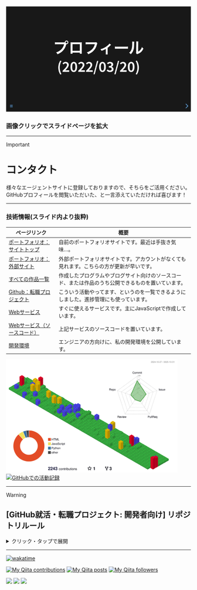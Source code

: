 [![](https://raw.githubusercontent.com/shimajima-eiji/__Backup_Images/main/Github/shimajima-eiji.github.io/nomark/webp/profile/profile_blog_720.webp)](https://shimajima-eiji.github.io)

### 画像クリックでスライドページを拡大

---

<!--
> [!NOTE]
> ようこそ！<br>
> このページは

> [!TIP]
> ## 自己紹介
> - LinuC Open NetWork
> 
> ## [2024] 活動記録・分析
> ### コミュニティ
-->

> [!IMPORTANT]
> # コンタクト<br>
> 様々なエージェントサイトに登録しておりますので、そちらをご活用ください。<br>
> GitHubプロフィールを閲覧いただいた、と一言添えていただければ喜びます！

---

### 技術情報(スライド内より抜粋)

| ページリンク | 概要 |
| ----------- | ---- |
| [ポートフォリオ：サイトトップ](https://shimajima-eiji.github.io/) | 自前のポートフォリオサイトです。最近は手抜き気味…。 |
| [ポートフォリオ：外部サイト](https://www.wantedly.com/id/nomuraya) | 外部ポートフォリオサイトです。アカウントがなくても見れます。こちらの方が更新が早いです。 |
| [すべての作品一覧](https://github.com/shimajima-eiji?tab=repositories) | 作成したプログラムやブログサイト向けのソースコード、または作品のうち公開できるものを置いています。 |
| [Github：転職プロジェクト](https://github.com/shimajima-eiji?tab=projects&type=beta) | こういう活動やってます、というのを一覧できるようにしました。進捗管理にも使っています。 |
| [Webサービス](https://shimajima-eiji.github.io/Hosting) | すぐに使えるサービスです。主にJavaScriptで作成しています。 |
| [Webサービス（ソースコード）](https://github.com/shimajima-eiji/Hosting) | 上記サービスのソースコードを置いています。 |
| [開発環境](https://github.com/shimajima-eiji/Settings_Environment) | エンジニアの方向けに、私の開発環境を公開しています。 |

<a href="https://github-readme-stats.vercel.app/api?username=shimajima-eiji&count_private=true&show_icons=true">
  <img width=467px src="https://raw.githubusercontent.com/shimajima-eiji/__Github-Operation/main/profile-3d-contrib/profile-gitblock.svg" />
  <img alt="GitHubでの活動記録" src="https://github-readme-stats.vercel.app/api?username=shimajima-eiji&count_private=true&show_icons=true" />
</a>

---

> [!WARNING]
> ## [GitHub就活・転職プロジェクト: 開発者向け] リポジトリルール
> <details>
> <summary>クリック・タップで展開</summary>
> 
> > 最終更新: 2023/08/24: GitHubリポジトリルールをver2023.08.24に刷新
> 
> 古いルールで運用しているリポジトリもありますので、全てがこの通りではありません。
> 
> ### プレフィックス運用ルールの注意点
> リポジトリが多くなると管理が大変なので、原則としてリポジトリはプレフィックスで管理して運用する方法を提案します。
> <br>ただし、プレフィックス運用をすると複数のGitHub Pagesをリポジトリ運用する際に、パス内にプレフィックスが含まれてしまうため、必要な場合はプレフィックスルールをオリジナルにしてください。
> 
> ### オープンリポジトリ
> 原則として「タグ名_リポジトリ名」のように、接続の意味を持つスペース的用法はハイフンを使用しています。
> 
> - 例：GitHub Pages = Dev_GitHub-Pages
> 
> 名前順検索で使用する事を想定するため、私だけが使用する事を想定したものについてはリポジトリ名を「__」から始めています。
> <br>たとえば、過去にGASリポジトリは検索順の都合から「--」で始めていましたが、GASリポジトリ数が増えてきたので「__」に差し替えています。
> 
> タグ名一覧
> ※本アカウントにおいて、タグ名が存在しないリポジトリは「本リポジトリ」と「GitHub Pagesルートリポジトリ」以外は暗黙的にOldと同列の扱いです。
> <br>実際に運用する場合はご自身のルールを設定・周知するか事前にリポジトリを対応しておくとよいでしょう。
> 
> | タグ名 | 概要 |
> | ----- | --- |
> | Hosting_ | GitHub Pagesをはじめホスティング用ファイル群 |
> | Old_ | 分類に困った古いリポジトリ群。いずれ何とかしたいと思っていますが、方針を決めるのに時間がかかります… |
> | Recruit_ | 採用人事・エージェントスカウト向け情報 |
> 
> ## プライベートリポジトリ
> 原則としてツール毎に最適化したプレフィクスと運用状態を可視化できるようにしています。
> <br>過去に運用状態をブランチ管理していたところ、無料プランではブランチのプロテクトルールが適用されず直接pushできてしまう問題が発生したため、開発と運用のリポジトリを分けて運用する事で解消しています。
> <br>これにより、リポジトリをforkして共同開発を行いたい場合に、セキュアな情報を階層的に分けての管理を実現できます。
> <br>別リポジトリの運用である以上、手間が掛かる事は避けられませんがリスクマネジメントの観点で見ると悪くないんじゃないかと思っています。
> 
> </details>

---

[![wakatime](https://wakatime.com/badge/user/c2d996c1-f59e-4930-a8aa-735d66822ec3.svg)](https://wakatime.com/@c2d996c1-f59e-4930-a8aa-735d66822ec3)
<!-- FYI: https://qiita-badge.apiapi.app -->
[![My Qiita contributions](https://qiita-badge.apiapi.app/s/nomurasan/contributions.svg)](http://qiita.com/nomurasan)
[![My Qiita posts](https://qiita-badge.apiapi.app/s/nomurasan/posts.svg)](http://qiita.com/nomurasan)
[![My Qiita followers](https://qiita-badge.apiapi.app/s/nomurasan/followers.svg)](http://qiita.com/nomurasan)
<!-- FYI: https://github.com/nikaera/zenn-badge -->
[![](https://zenn.badge.nikaera.com/s/nomuraya/likes?style=flat)](https://zenn.dev/nomuraya)
[![](https://zenn.badge.nikaera.com/s/nomuraya/articles?style=flat)](https://zenn.dev/nomuraya/articles)
[![](https://zenn.badge.nikaera.com/s/nomuraya/followers?style=flat)](https://zenn.dev/nomuraya/followers)
